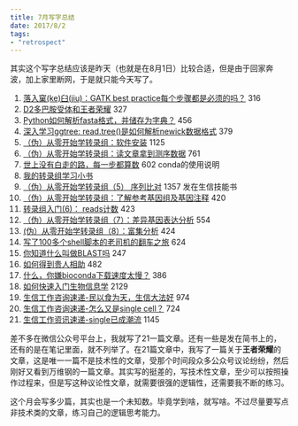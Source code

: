 ```yaml
---
title: 7月写字总结
date: 2017/8/2
tags:
- "retrospect"
---
```


其实这个写字总结应该是昨天（也就是在8月1日）比较合适，但是由于回家奔波，加上家里断网，于是就只能今天写了。

1. [落入窠(ke)臼(jiu)：GATK best practice每个步骤都是必须的吗？](http://mp.weixin.qq.com/s/gliPx0ThPBXLPPF3Ze89rw) 316
2. [D2多巴胺受体和王者荣耀](http://mp.weixin.qq.com/s/4-rZrrmcFvK0wO5dzg1IvQ) 327
3. [Python如何解析fasta格式，并储存为字典？](http://mp.weixin.qq.com/s/7ZBySq9Z728GU1y11zPK7A) 456
4. [深入学习ggtree: read.tree()是如何解析newick数据格式](http://mp.weixin.qq.com/s/KCqCQBkeMlneE1crvSKYZA) 379
5. [（伪）从零开始学转录组：软件安装](http://mp.weixin.qq.com/s/42xYwqF49BB9ljlcZnJcIw) 1125
6. [（伪）从零开始学转录组：读文章拿到测序数据](http://mp.weixin.qq.com/s/azx1mEUaSGvqmDrxRdsLXg) 761
7. [世上没有白走的路，每一步都算数](https://mp.weixin.qq.com/s/6p42PSHOwzTiennZY-Zckw) 602 conda的使用说明
8. [我的转录组学习小书](http://mp.weixin.qq.com/s/4vZVgVUTCsLDs5DVCGO4MA)
9. [（伪）从零开始学转录组（5） 序列比对](http://mp.weixin.qq.com/s/QVvfD9dIphRdE1RVkRpjdg) 1357 发在生信技能书
10. [（伪）从零开始学转录组：了解参考基因组及基因注释](http://mp.weixin.qq.com/s/R-2RII3dTebVX9CrtRoBzg) 420
11. [转录组入门(6)： reads计数](http://mp.weixin.qq.com/s/RolngZkua6GJboHQMfP52w) 423
12. [（伪）从零开始学转录组（7）：差异基因表达分析](http://mp.weixin.qq.com/s/1mda7NpOxShbOxZKSJar7Q) 554
13. [(伪）从零开始学转录组（8）：富集分析](http://mp.weixin.qq.com/s/p-n5jq5Rx2TqDBStS2nzoQ) 424
14. [写了100多个shell脚本的老司机的翻车之旅](http://mp.weixin.qq.com/s/cLslno9uTrndSo1LyM5_4A) 624
15. [你知道什么叫做BLAST吗](http://mp.weixin.qq.com/s/-Xw2W1mp0o73d5MOgaLuGQ) 247
16. [如何得到贵人相助](http://mp.weixin.qq.com/s/hCeppm0xXQ_WRmPC7FhV7g) 482
17. [​什么，你嫌bioconda下载速度太慢？](http://mp.weixin.qq.com/s/1HOQ8J2vs-lEwdVAxeNiyQ) 386
18. [如何快速入门生物信息学](http://mp.weixin.qq.com/s/U4QK5RSvl2kjmuJI5uS8RA) 2129
19. [生信工作咨询速递-民以食为天，生信大法好](http://mp.weixin.qq.com/s/Ze5BLGitTPTLAq-bpvpHwg) 974
20. [生信工作咨询速递-怎么又是single cell？](http://mp.weixin.qq.com/s/onVHCjHDU3oGgRzHdklYpw) 724
21. [生信工作资讯速递-single已成潮流](https://mp.weixin.qq.com/s/-029moYqN_nMA-wXUt6fQw) 1145


差不多在微信公众号平台上，我就写了21一篇文章。还有一些是发在简书上的，还有的是在笔记里面，就不列举了。在21篇文章中，我写了一篇关于**王者荣耀**的文章，这是唯一一篇不是技术性的文章，受那个时间段众多公众号议论纷纷，然后刚好又看到万维钢的一篇文章。其实写的挺差的，写技术性文章，至少可以按照操作过程来，但是写这种议论性文章，就需要很强的逻辑性，还需要我不断的练习。

这个月会写多少篇，其实也是一个未知数。毕竟学到啥，就写啥。不过尽量要写点非技术类的文章，练习自己的逻辑思考能力。

